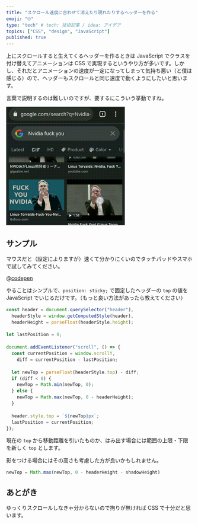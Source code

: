 ```yaml
---
title: "スクロール速度に合わせて消えたり現れたりするヘッダーを作る"
emoji: "🙄"
type: "tech" # tech: 技術記事 / idea: アイデア
topics: ["CSS", "design", "JavaScript"]
published: true
---
```


上にスクロールすると生えてくるヘッダーを作るときは JavaScript でクラスを付け替えてアニメーションは CSS で実現するというやり方が多いです。しかし、それだとアニメーションの速度が一定になってしまって気持ち悪い（と僕は感じる）ので、ヘッダーもスクロールと同じ速度で動くようにしたいと思います。

言葉で説明するのは難しいのですが、要するにこういう挙動ですね。

![Google 画像検索結果画面](/images/awesome-header/google.gif)

## サンプル

マウスだと（設定によりますが）速くて分かりにくいのでタッチパッドやスマホで試してみてください。

@[codepen](https://codepen.io/akimon658/pen/zYpROeV)

やることはシンプルで、`position: sticky;` で固定したヘッダーの `top` の値を JavaScript でいじるだけです。（もっと良い方法があったら教えてください）

```javascript
const header = document.querySelector("header"),
  headerStyle = window.getComputedStyle(header),
  headerHeight = parseFloat(headerStyle.height);

let lastPosition = 0;

document.addEventListener("scroll", () => {
  const currentPosition = window.scrollY,
    diff = currentPosition - lastPosition;

  let newTop = parseFloat(headerStyle.top) - diff;
  if (diff < 0) {
    newTop = Math.min(newTop, 0);
  } else {
    newTop = Math.max(newTop, 0 - headerHeight);
  }

  header.style.top = `${newTop}px`;
  lastPosition = currentPosition;
});
```

現在の `top` から移動距離を引いたものか、はみ出す場合には範囲の上限・下限を新しく `top` とします。

影をつける場合にはその高さも考慮した方が良いかもしれません。

```javascript
newTop = Math.max(newTop, 0 - headerHeight - shadowHeight)
```

## あとがき

ゆっくりスクロールしなきゃ分からないので拘りが無ければ CSS で十分だと思います。
